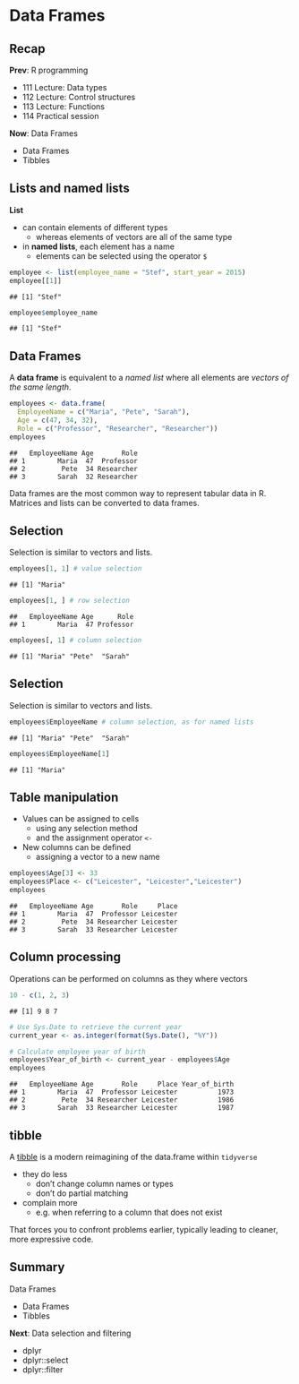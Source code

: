 



# Data Frames



## Recap

**Prev**: R programming

- 111 Lecture: Data types
- 112 Lecture: Control structures
- 113 Lecture: Functions
- 114 Practical session

**Now**: Data Frames

- Data Frames
- Tibbles


## Lists and named lists

**List**

- can contain elements of different types
  - whereas elements of vectors are all of the same type
- in **named lists**, each element has a name
  - elements can be selected using the operator `$`


```r
employee <- list(employee_name = "Stef", start_year = 2015)
employee[[1]]
```

```
## [1] "Stef"
```

```r
employee$employee_name
```

```
## [1] "Stef"
```



## Data Frames

A **data frame** is equivalent to a *named list* where all elements are *vectors of the same length*.


```r
employees <- data.frame(
  EmployeeName = c("Maria", "Pete", "Sarah"),
  Age = c(47, 34, 32),
  Role = c("Professor", "Researcher", "Researcher"))
employees
```

```
##   EmployeeName Age       Role
## 1        Maria  47  Professor
## 2         Pete  34 Researcher
## 3        Sarah  32 Researcher
```

Data frames are the most common way to represent tabular data in R. Matrices and lists can be converted to data frames.

<!--
**Note:** As is common in R, the elements of an eventual too short column are recycled to match column lengths.
-->

## Selection

Selection is similar to vectors and lists.


```r
employees[1, 1] # value selection
```

```
## [1] "Maria"
```

```r
employees[1, ] # row selection
```

```
##   EmployeeName Age      Role
## 1        Maria  47 Professor
```

```r
employees[, 1] # column selection
```

```
## [1] "Maria" "Pete"  "Sarah"
```


## Selection

Selection is similar to vectors and lists.


```r
employees$EmployeeName # column selection, as for named lists
```

```
## [1] "Maria" "Pete"  "Sarah"
```

```r
employees$EmployeeName[1]
```

```
## [1] "Maria"
```



## Table manipulation

- Values can be assigned to cells
  - using any selection method 
  - and the assignment operator `<-`
- New columns can be defined 
  - assigning a vector to a new name


```r
employees$Age[3] <- 33 
employees$Place <- c("Leicester", "Leicester","Leicester") 
employees
```

```
##   EmployeeName Age       Role     Place
## 1        Maria  47  Professor Leicester
## 2         Pete  34 Researcher Leicester
## 3        Sarah  33 Researcher Leicester
```



## Column processing

Operations can be performed on columns as they where vectors


```r
10 - c(1, 2, 3)
```

```
## [1] 9 8 7
```


```r
# Use Sys.Date to retrieve the current year
current_year <- as.integer(format(Sys.Date(), "%Y"))

# Calculate employee year of birth
employees$Year_of_birth <- current_year - employees$Age
employees
```

```
##   EmployeeName Age       Role     Place Year_of_birth
## 1        Maria  47  Professor Leicester          1973
## 2         Pete  34 Researcher Leicester          1986
## 3        Sarah  33 Researcher Leicester          1987
```



## tibble

A [tibble](https://tibble.tidyverse.org/) is a modern reimagining of the data.frame within `tidyverse`

- they do less 
    - don’t change column names or types
    - don’t do partial matching
- complain more
    - e.g. when referring to a column that does not exist
    
That forces you to confront problems earlier, typically leading to cleaner, more expressive code.



## Summary

Data Frames

- Data Frames
- Tibbles

**Next**: Data selection and filtering

- dplyr
- dplyr::select
- dplyr::filter


